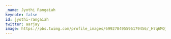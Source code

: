 ```yaml
---
_name: Jyothi Rangaiah
keynote: false
id: jyothi-rangaiah
twitter: aarjay
image: https://pbs.twimg.com/profile_images/699278495596179456/_H7q6MQj.jpg
---
```

